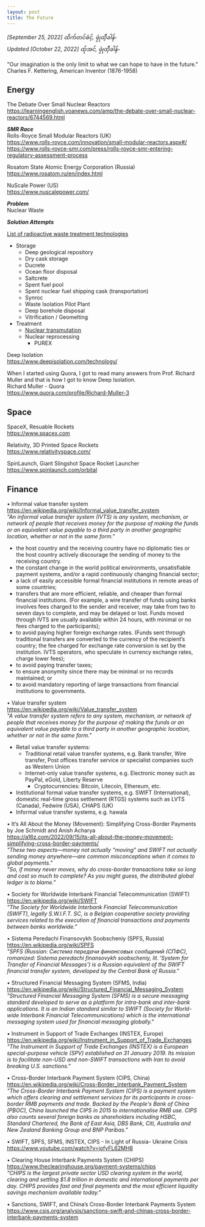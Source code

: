 ```yaml
---
layout: post
title: The Future 
---
```


*[September 25, 2022] ထိက်တင်ဓံင့်, ဖၠုံထီ့ခါန်ႋ*  
*Updated [October 22, 2022] ထ်ုအင်, ဖၠုံထီ့ခါန်ႋ*

"Our imagination is the only limit to what we can hope to have in the future."  
Charles F. Kettering, American Inventor (1876-1958)

<h2>Energy</h2>  

The Debate Over Small Nuclear Reactors  
https://learningenglish.voanews.com/amp/the-debate-over-small-nuclear-reactors/6744569.html  

***SMR Race***  
Rolls-Royce Small Modular Reactors  (UK)  
https://www.rolls-royce.com/innovation/small-modular-reactors.aspx#/  
https://www.rolls-royce-smr.com/press/rolls-royce-smr-entering-regulatory-assessment-process  

Rosatom State Atomiс Energy Corporation  (Russia)  
https://www.rosatom.ru/en/index.html  

NuScale Power  (US)  
https://www.nuscalepower.com/  

***Problem***  
Nuclear Waste  

***Solution Attempts***  

[List of radioactive waste treatment technologies](https://en.wikipedia.org/wiki/List_of_radioactive_waste_treatment_technologies)
- Storage
    - Deep geological repository
    - Dry cask storage
    - Ducrete
    - Ocean floor disposal
    - Saltcrete
    - Spent fuel pool
    - Spent nuclear fuel shipping cask (transportation)
    - Synroc
    - Waste Isolation Pilot Plant
    - Deep borehole disposal
    - Vitrification / Geomelting
- Treatment
    - [Nuclear transmutation](https://en.wikipedia.org/wiki/Nuclear_transmutation)
    - Nuclear reprocessing
        - PUREX

Deep Isolation  
https://www.deepisolation.com/technology/  

When I started using Quora, I got to read many answers from Prof. Richard Muller and that is how I got to know Deep Isolation.  
Richard Muller - Quora  
https://www.quora.com/profile/Richard-Muller-3  

<h2>Space</h2>  

SpaceX, Resuable Rockets  
https://www.spacex.com  

Relativity, 3D Printed Space Rockets  
https://www.relativityspace.com/  

SpinLaunch, Giant Slingshot Space Rocket Launcher    
https://www.spinlaunch.com/orbital  

<h2>Finance</h2>  

• Informal value transfer system  
https://en.wikipedia.org/wiki/Informal_value_transfer_system  
_"An informal value transfer system (IVTS) is any system, mechanism, or network of people that receives money for the purpose of making the funds or an equivalent value payable to a third party in another geographic location, whether or not in the same form."_  
- the host country and the receiving country have no diplomatic ties or the host country actively discourage the sending of money to the receiving country.
- the constant change in the world political environments, unsatisfiable payment systems, and/or a rapid continuously changing financial sector;
- a lack of easily accessible formal financial institutions in remote areas of some countries;
- transfers that are more efficient, reliable, and cheaper than formal financial institutions. (For example, a wire transfer of funds using banks involves fees charged to the sender and receiver, may take from two to seven days to complete, and may be delayed or lost. Funds moved through IVTS are usually available within 24 hours, with minimal or no fees charged to the participants);
- to avoid paying higher foreign exchange rates. (Funds sent through traditional transfers are converted to the currency of the recipient’s country; the fee charged for exchange rate conversion is set by the institution. IVTS operators, who speculate in currency exchange rates, charge lower fees);
- to avoid paying transfer taxes;
- to ensure anonymity since there may be minimal or no records maintained; or
- to avoid mandatory reporting of large transactions from financial institutions to governments.

• Value transfer system  
https://en.wikipedia.org/wiki/Value_transfer_system  
_"A value transfer system refers to any system, mechanism, or network of people that receives money for the purpose of making the funds or an equivalent value payable to a third party in another geographic location, whether or not in the same form."_  
- Retail value transfer systems:  
    - Traditional retail value transfer systems, e.g. Bank transfer, Wire transfer, Post offices transfer service or specialist companies such as Western Union  
    - Internet-only value transfer systems, e.g. Electronic money such as PayPal, eGold, Liberty Reserve  
        - Cryptocurrencies: Bitcoin, Litecoin, Ethereum, etc.
- Institutional formal value transfer systems, e.g. SWIFT (International), domestic real-time gross settlement (RTGS) systems such as LVTS (Canada), Fedwire (USA), CHAPS (UK)  
- Informal value transfer systems, e.g. hawala  


• It’s All About the Money (Movement): Simplifying Cross-Border Payments
by Joe Schmidt and Anish Acharya  
https://a16z.com/2022/09/15/its-all-about-the-money-movement-simplifying-cross-border-payments/  
_"These two aspects—money not actually “moving” and SWIFT not actually sending money anywhere—are common misconceptions when it comes to global payments."_  
_"So, if money never moves, why do cross-border transactions take so long and cost so much to complete? As you might guess, the distributed global ledger is to blame."_  

• Society for Worldwide Interbank Financial Telecommunication (SWIFT)  
https://en.wikipedia.org/wiki/SWIFT  
_"The Society for Worldwide Interbank Financial Telecommunication (SWIFT), legally S.W.I.F.T. SC, is a Belgian cooperative society providing services related to the execution of financial transactions and payments between banks worldwide."_  

• Sistema Peredachi Finansovykh Soobscheniy (SPFS, Russia)  
https://en.wikipedia.org/wiki/SPFS  
_"SPFS (Russian: Система передачи финансовых сообщений (СПФС), romanized: Sistema peredachi finansovykh soobscheniy, lit. 'System for Transfer of Financial Messages') is a Russian equivalent of the SWIFT financial transfer system, developed by the Central Bank of Russia."_  

• Structured Financial Messaging System (SFMS, India)  
https://en.wikipedia.org/wiki/Structured_Financial_Messaging_System  
_"Structured Financial Messaging System (SFMS) is a secure messaging standard developed to serve as a platform for intra-bank and inter-bank applications. It is an Indian standard similar to SWIFT (Society for World-wide Interbank Financial Telecommunications) which is the international messaging system used for financial messaging globally."_  

• Instrument in Support of Trade Exchanges (INSTEX, Europe)  
https://en.wikipedia.org/wiki/Instrument_in_Support_of_Trade_Exchanges  
*"The Instrument in Support of Trade Exchanges (INSTEX) is a European special-purpose vehicle (SPV) established on 31 January 2019. Its mission is to facilitate non-USD and non-SWIFT transactions with Iran to avoid breaking U.S. sanctions."*  

• Cross-Border Interbank Payment System (CIPS, China)  
https://en.wikipedia.org/wiki/Cross-Border_Interbank_Payment_System  
_"The Cross-Border Interbank Payment System (CIPS) is a payment system which offers clearing and settlement services for its participants in cross-border RMB payments and trade. Backed by the People's Bank of China (PBOC), China launched the CIPS in 2015 to internationalise RMB use. CIPS also counts several foreign banks as shareholders including HSBC, Standard Chartered, the Bank of East Asia, DBS Bank, Citi, Australia and New Zealand Banking Group and BNP Paribas."_  

• SWIFT, SPFS, SFMS, INSTEX, CIPS - In Light of Russia- Ukraine Crisis  
https://www.youtube.com/watch?v=jofyFL62MH8  

• Clearing House Interbank Payments System (CHIPS)  
https://www.theclearinghouse.org/payment-systems/chips  
_"CHIPS is the largest private sector USD clearing system in the world, clearing and settling $1.8 trillion in domestic and international payments per day. CHIPS provides fast and final payments and the most efficient liquidity savings mechanism available today."_

• Sanctions, SWIFT, and China’s Cross-Border Interbank Payments System  
https://www.csis.org/analysis/sanctions-swift-and-chinas-cross-border-interbank-payments-system  